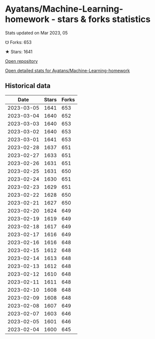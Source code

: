 # Ayatans/Machine-Learning-homework - stars & forks statistics

Stats updated on Mar 2023, 05

☋ Forks: 653

★ Stars: 1641

[Open repository](https://github.com/Ayatans/Machine-Learning-homework)

[Open detailed stats for Ayatans/Machine-Learning-homework](https://reviewgithub.com/rep/Ayatans/Machine-Learning-homework)

## Historical data
| Date | Stars | Forks |
|------|-------|-------|
| 2023-03-05 | 1641 | 653 | 
| 2023-03-04 | 1640 | 652 | 
| 2023-03-03 | 1640 | 653 | 
| 2023-03-02 | 1640 | 653 | 
| 2023-03-01 | 1641 | 653 | 
| 2023-02-28 | 1637 | 651 | 
| 2023-02-27 | 1633 | 651 | 
| 2023-02-26 | 1631 | 651 | 
| 2023-02-25 | 1631 | 650 | 
| 2023-02-24 | 1630 | 651 | 
| 2023-02-23 | 1629 | 651 | 
| 2023-02-22 | 1628 | 650 | 
| 2023-02-21 | 1627 | 650 | 
| 2023-02-20 | 1624 | 649 | 
| 2023-02-19 | 1619 | 649 | 
| 2023-02-18 | 1617 | 649 | 
| 2023-02-17 | 1616 | 649 | 
| 2023-02-16 | 1616 | 648 | 
| 2023-02-15 | 1612 | 648 | 
| 2023-02-14 | 1613 | 648 | 
| 2023-02-13 | 1612 | 648 | 
| 2023-02-12 | 1610 | 648 | 
| 2023-02-11 | 1611 | 648 | 
| 2023-02-10 | 1608 | 648 | 
| 2023-02-09 | 1608 | 648 | 
| 2023-02-08 | 1607 | 649 | 
| 2023-02-07 | 1603 | 646 | 
| 2023-02-05 | 1601 | 646 | 
| 2023-02-04 | 1600 | 645 | 

